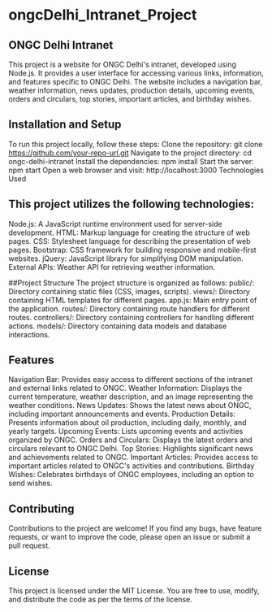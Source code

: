 # ongcDelhi_Intranet_Project
## ONGC Delhi Intranet
This project is a website for ONGC Delhi's intranet, developed using Node.js. It provides a user interface for accessing various links, information, and features specific to ONGC Delhi. The website includes a navigation bar, weather information, news updates, production details, upcoming events, orders and circulars, top stories, important articles, and birthday wishes.

## Installation and Setup
To run this project locally, follow these steps:
Clone the repository: git clone https://github.com/your-repo-url.git
Navigate to the project directory: cd ongc-delhi-intranet
Install the dependencies: npm install
Start the server: npm start
Open a web browser and visit: http://localhost:3000
Technologies Used

## This project utilizes the following technologies:
Node.js: A JavaScript runtime environment used for server-side development.
HTML: Markup language for creating the structure of web pages.
CSS: Stylesheet language for describing the presentation of web pages.
Bootstrap: CSS framework for building responsive and mobile-first websites.
jQuery: JavaScript library for simplifying DOM manipulation.
External APIs: Weather API for retrieving weather information.

##Project Structure
The project structure is organized as follows:
public/: Directory containing static files (CSS, images, scripts).
views/: Directory containing HTML templates for different pages.
app.js: Main entry point of the application.
routes/: Directory containing route handlers for different routes.
controllers/: Directory containing controllers for handling different actions.
models/: Directory containing data models and database interactions.

## Features
Navigation Bar: Provides easy access to different sections of the intranet and external links related to ONGC.
Weather Information: Displays the current temperature, weather description, and an image representing the weather conditions.
News Updates: Shows the latest news about ONGC, including important announcements and events.
Production Details: Presents information about oil production, including daily, monthly, and yearly targets.
Upcoming Events: Lists upcoming events and activities organized by ONGC.
Orders and Circulars: Displays the latest orders and circulars relevant to ONGC Delhi.
Top Stories: Highlights significant news and achievements related to ONGC.
Important Articles: Provides access to important articles related to ONGC's activities and contributions.
Birthday Wishes: Celebrates birthdays of ONGC employees, including an option to send wishes.

## Contributing
Contributions to the project are welcome! If you find any bugs, have feature requests, or want to improve the code, please open an issue or submit a pull request.

## License
This project is licensed under the MIT License. You are free to use, modify, and distribute the code as per the terms of the license.
